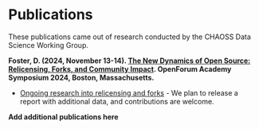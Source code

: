 # Publications

These publications came out of research conducted by the CHAOSS Data Science Working Group.

**Foster, D. (2024, November 13-14). [The New Dynamics of Open Source: Relicensing, Forks, and Community Impact](https://github.com/chaoss/wg-data-science/blob/main/publications/Foster-OFA-New-Dynamics-Open-Source-Relicensing-Forks-Community-Impact-2024.pdf). OpenForum Academy Symposium 2024, Boston, Massachusetts.**
* [Ongoing research into relicensing and forks](https://github.com/chaoss/wg-data-science/tree/main/dataset/license-changes/fork-case-study) - We plan to release a report with additional data, and contributions are welcome.

**Add additional publications here**